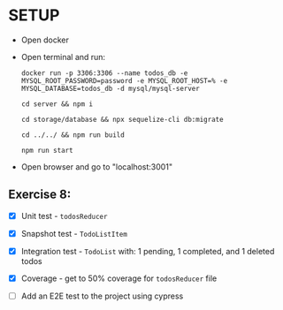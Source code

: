 # SETUP

- Open docker
- Open terminal and run:

  ```
  docker run -p 3306:3306 --name todos_db -e MYSQL_ROOT_PASSWORD=password -e MYSQL_ROOT_HOST=% -e MYSQL_DATABASE=todos_db -d mysql/mysql-server
  ```

  ```
  cd server && npm i
  ```

  ```
  cd storage/database && npx sequelize-cli db:migrate
  ```

  ```
  cd ../../ && npm run build
  ```

  ```
  npm run start
  ```

- Open browser and go to "localhost:3001"

## Exercise 8:

- [x] Unit test - `todosReducer`

- [x] Snapshot test - `TodoListItem`

- [x] Integration test - `TodoList` with: 1 pending, 1 completed, and 1 deleted todos

- [x] Coverage - get to 50% coverage for `todosReducer` file

- [ ] Add an E2E test to the project using cypress
